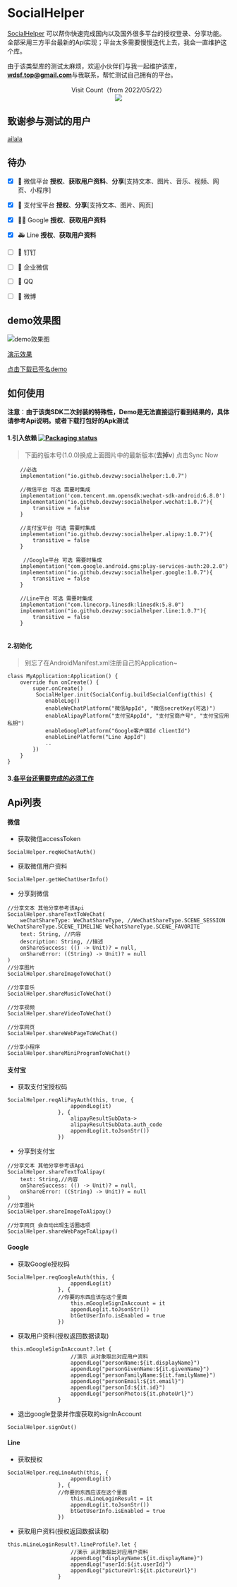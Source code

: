 # SocialHelper

[SocialHelper](https://github.com/devzwy/SocialHelper) 可以帮你快速完成国内以及国外很多平台的授权登录、分享功能。全部采用三方平台最新的Api实现；平台太多需要慢慢迭代上去，我会一直维护这个库。

由于该类型库的测试太麻烦，欢迎小伙伴们与我一起维护该库，**wdsf.top@gmail.com**与我联系，帮忙测试自己拥有的平台。

<p align="center">
  Visit Count（from 2022/05/22）<br>
  <img src="https://profile-counter.glitch.me/devzwy-SocialHelper/count.svg" />
</p>

## 致谢参与测试的用户 
[ailala](https://github.com/ailalay/ailalay.github.io)  

## 待办

- [x] 🎉 微信平台 **授权**、**获取用户资料**、**分享**[支持文本、图片、音乐、视频、网页、小程序]
- [x] 🎉 支付宝平台 **授权**、**分享**[支持文本、图片、网页]
- [x] 💃🏻 Google **授权**、**获取用户资料**
- [x] 🚑 Line **授权**、**获取用户资料**
- [ ] 📝 钉钉
- [ ] 📝 企业微信
- [ ] 📝 QQ
- [ ] 📝 微博


## demo效果图
![demo效果图](https://download.wdsf.top/dev%2Fimage%2Fdemo.png)  

[演示效果](https://download.wdsf.top/dev/video/show.mp4)  

[点击下载已签名demo](https://download.wdsf.top/dev/apk/socialhelper.apk)

## 如何使用

**注意**：__由于该类SDK二次封装的特殊性，Demo是无法直接运行看到结果的，具体请参考Api说明。或者下载打包好的Apk测试__

#### 1.引入依赖  [![Packaging status](https://img.shields.io/nexus/r/io.github.devzwy/socialhelper?label=SocialHelper&nexusVersion=2&server=https%3A%2F%2Fs01.oss.sonatype.org)](https://github.com/devzwy/SocialHelper)

> 下面的版本号(1.0.0)换成上面图片中的最新版本(**去掉v**)
> 点击Sync Now

```
    //必选
    implementation("io.github.devzwy:socialhelper:1.0.7")
    
    //微信平台 可选 需要时集成
    implementation('com.tencent.mm.opensdk:wechat-sdk-android:6.8.0')
    implementation("io.github.devzwy:socialhelper.wechat:1.0.7"){
        transitive = false
    }

    //支付宝平台 可选 需要时集成
    implementation("io.github.devzwy:socialhelper.alipay:1.0.7"){
        transitive = false
    }
    
     //Google平台 可选 需要时集成
    implementation("com.google.android.gms:play-services-auth:20.2.0")
    implementation("io.github.devzwy:socialhelper.google:1.0.7"){
        transitive = false
    }
    
    //Line平台 可选 需要时集成
    implementation("com.linecorp.linesdk:linesdk:5.8.0")
    implementation("io.github.devzwy:socialhelper.line:1.0.7"){
        transitive = false
    }
    
```

#### 2.初始化

> 别忘了在AndroidManifest.xml注册自己的Application~

```
class MyApplication:Application() {
    override fun onCreate() {
        super.onCreate()
         SocialHelper.init(SocialConfig.buildSocialConfig(this) {
            enableLog()
            enableWeChatPlatform("微信AppId", "微信secretKey(可选)")
            enableAlipayPlatform("支付宝AppId", "支付宝商户号", "支付宝应用私钥")
            enableGooglePlatform("Google客户端Id clientId")
            enableLinePlatform("Line AppId")
            ..
        })
    }
}
```
#### 3.[各平台还需要完成的必须工作](https://github.com/devzwy/SocialHelper/blob/main/PlatformInfo.md)

## Api列表

#### 微信 
- 获取微信accessToken
```
SocialHelper.reqWeChatAuth()
```
- 获取微信用户资料
```
SocialHelper.getWeChatUserInfo()
```

- 分享到微信
```
//分享文本 其他分享参考该Api
SocialHelper.shareTextToWeChat(
    weChatShareType: WeChatShareType, //WeChatShareType.SCENE_SESSION WeChatShareType.SCENE_TIMELINE WeChatShareType.SCENE_FAVORITE 
    text: String, //内容
    description: String, //描述
    onShareSuccess: (() -> Unit)? = null,
    onShareError: ((String) -> Unit)? = null
)
//分享图片
SocialHelper.shareImageToWeChat()

//分享音乐
SocialHelper.shareMusicToWeChat()

//分享视频
SocialHelper.shareVideoToWeChat()

//分享网页
SocialHelper.shareWebPageToWeChat()

//分享小程序
SocialHelper.shareMiniProgramToWeChat()

```

#### 支付宝
- 获取支付宝授权码
```
SocialHelper.reqAliPayAuth(this, true, {
                    appendLog(it)
                }, {
                    alipayResultSubData->
                    alipayResultSubData.auth_code
                    appendLog(it.toJsonStr())
                })
```

- 分享到支付宝
```
//分享文本 其他分享参考该Api
SocialHelper.shareTextToAlipay(
    text: String,//内容
    onShareSuccess: (() -> Unit)? = null,
    onShareError: ((String) -> Unit)? = null
)
//分享图片
SocialHelper.shareImageToAlipay()

//分享网页 会自动出现生活圈选项
SocialHelper.shareWebPageToAlipay()

```

#### Google
- 获取Google授权码
```
SocialHelper.reqGoogleAuth(this, {
                    appendLog(it)
                }, {
                //你要的东西应该在这个里面
                    this.mGoogleSignInAccount = it
                    appendLog(it.toJsonStr())
                    btGetUserInfo.isEnabled = true
                })
```

- 获取用户资料(授权返回数据读取)
```
 this.mGoogleSignInAccount?.let {
                    //演示 从对象取出对应用户资料
                    appendLog("personName:${it.displayName}")
                    appendLog("personGivenName:${it.givenName}")
                    appendLog("personFamilyName:${it.familyName}")
                    appendLog("personEmail:${it.email}")
                    appendLog("personId:${it.id}")
                    appendLog("personPhoto:${it.photoUrl}")
                }
```
- 退出google登录并作废获取的signInAccount
``` 
SocialHelper.signOut()
```

#### Line
- 获取授权
```
SocialHelper.reqLineAuth(this, {
                    appendLog(it)
                }, {
                //你要的东西应该在这个里面
                    this.mLineLoginResult = it
                    appendLog(it.toJsonStr())
                    btGetUserInfo.isEnabled = true
                })
```

- 获取用户资料(授权返回数据读取)
```
this.mLineLoginResult?.lineProfile?.let {
                    //演示 从对象取出对应用户资料
                    appendLog("displayName:${it.displayName}")
                    appendLog("userId:${it.userId}")
                    appendLog("pictureUrl:${it.pictureUrl}")
                }
```
